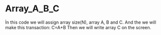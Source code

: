 # Array_A_B_C
İn this code we will assign array size(N), array A, B and C. And the we will make this transaction: C=A+B
Then we will write array C on the screen.
